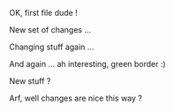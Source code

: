 
OK, first file dude !

New set of changes ...

Changing stuff again ...

And again ... ah interesting, green border :)

New stuff ?

Arf, well changes are nice this way ?
